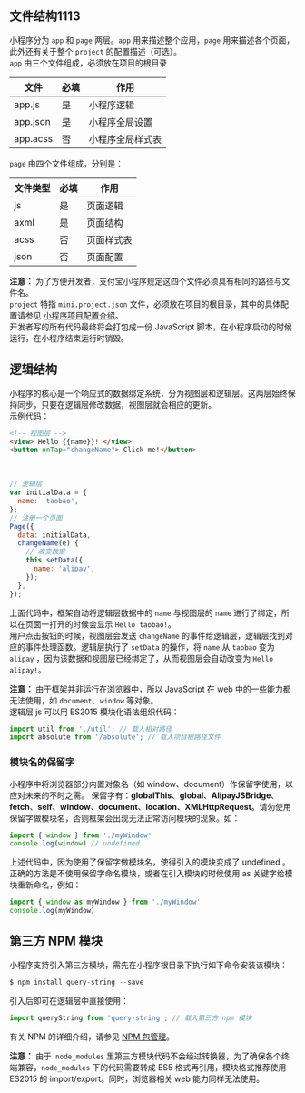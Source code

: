 ##  文件结构1113
小程序分为 `app` 和 `page` 两层。`app` 用来描述整个应用，`page` 用来描述各个页面，此外还有关于整个 `project` 的配置描述（可选）。<br />`app` 由三个文件组成，必须放在项目的根目录

| **文件** | **必填** | **作用** |
| --- | --- | --- |
| app.js | 是 | 小程序逻辑 |
| app.json | 是 | 小程序全局设置 |
| app.acss | 否 | 小程序全局样式表 |

`page` 由四个文件组成，分别是：

| **文件类型** | **必填** | **作用** |
| --- | --- | --- |
| js | 是 | 页面逻辑 |
| axml | 是 | 页面结构 |
| acss | 否 | 页面样式表 |
| json | 否 | 页面配置 |

**注意：** 为了方便开发者，支付宝小程序规定这四个文件必须具有相同的路径与文件名。<br />`project` 特指 `mini.project.json` 文件，必须放在项目的根目录，其中的具体配置请参见 [小程序项目配置介绍](https://opendocs.alipay.com/mini/framework/project)。<br />开发者写的所有代码最终将会打包成一份 JavaScript 脚本，在小程序启动的时候运行，在小程序结束运行时销毁。<br />

<a name="fzrvT"></a>
## 逻辑结构
小程序的核心是一个响应式的数据绑定系统，分为视图层和逻辑层。这两层始终保持同步，只要在逻辑层修改数据，视图层就会相应的更新。<br />示例代码：
```html
<!-- 视图层 -->
<view> Hello {{name}}! </view>
<button onTap="changeName"> Click me!</button>
```
<br />

```javascript
// 逻辑层
var initialData = {
  name: 'taobao',
};
// 注册一个页面
Page({
  data: initialData,
  changeName(e) {
    // 改变数据
    this.setData({
      name: 'alipay',
    });
  },
});
```
上面代码中，框架自动将逻辑层数据中的 `name` 与视图层的 `name` 进行了绑定，所以在页面一打开的时候会显示 `Hello taobao!`。<br />用户点击按钮的时候，视图层会发送 `changeName` 的事件给逻辑层，逻辑层找到对应的事件处理函数。逻辑层执行了 `setData` 的操作，将 `name` 从 `taobao` 变为 `alipay` ，因为该数据和视图层已经绑定了，从而视图层会自动改变为 `Hello alipay!`。

**注意：** 由于框架并非运行在浏览器中，所以 JavaScript 在 web 中的一些能力都无法使用，如 `document`、`window` 等对象。<br />逻辑层 js 可以用 ES2015 模块化语法组织代码：

```javascript
import util from './util'; // 载入相对路径
import absolute from '/absolute'; // 载入项目根路径文件
```

### 模块名的保留字
小程序中将浏览器部分内置对象名（如 window、document）作保留字使用，以应对未来的不时之需。 保留字有：**globalThis**、**global**、**AlipayJSBridge**、**fetch**、**self**、**window**、**document**、**location**、**XMLHttpRequest**。请勿使用保留字做模块名，否则框架会出现无法正常访问模块的现象。如：

```javascript
import { window } from './myWindow'
console.log(window) // undefined
```
上述代码中，因为使用了保留字做模块名，使得引入的模块变成了 undefined 。正确的方法是不使用保留字命名模块，或者在引入模块的时候使用 as 关键字给模块重新命名，例如：

```javascript
import { window as myWindow } from './myWindow'
console.log(myWindow)
```

## 第三方 NPM 模块
小程序支持引入第三方模块，需先在小程序根目录下执行如下命令安装该模块：

```javascript
$ npm install query-string --save
```
引入后即可在逻辑层中直接使用：

```javascript
import queryString from 'query-string'; // 载入第三方 npm 模块
```
有关 NPM 的详细介绍，请参见 [NPM 包管理](https://opendocs.alipay.com/mini/ide/npm-manage)。

**注意：** 由于` node_modules` 里第三方模块代码不会经过转换器，为了确保各个终端兼容，`node_modules` 下的代码需要转成 ES5 格式再引用，模块格式推荐使用 ES2015 的 import/export。同时，浏览器相关 web 能力同样无法使用。
